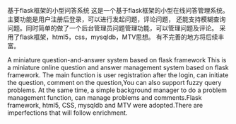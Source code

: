 基于flask框架的小型问答系统
这是一个基于flask框架的小型在线问答管理系统。主要功能是用户注册后登录，可以进行发起问题，评论问题，
还能支持模糊查询问题。同时简单的做了一个后台管理员问题管理功能，可以管理问题及评论。
采用了flask框架，html5，css，mysqldb，MTV思想。
有不完善的地方将后续丰富。



A miniature question-and-answer system based on flask framework
This is a miniature online question and answer management system based on flask framework. The main function is user registration after the login, can initiate the question, comment on the question,You can also support fuzzy query problems. At the same time, a simple background manager to do a problem management function, can manage problems and comments.Flask framework, html5, CSS, mysqldb and MTV were adopted.There are imperfections that will follow enrichment.

